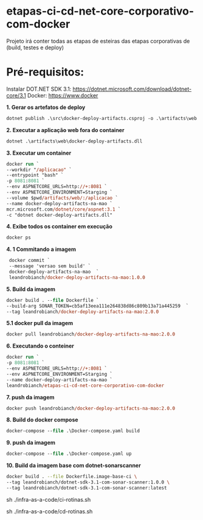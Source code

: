 # etapas-ci-cd-net-core-corporativo-com-docker
Projeto irá conter todas as etapas de esteiras das etapas corporativas de (build, testes e deploy)

# Pré-requisitos:

Instalar DOT.NET SDK 3.1: https://dotnet.microsoft.com/download/dotnet-core/3.1
Docker: https://www.docker

**1. Gerar os artefatos de deploy**
```ps
dotnet publish .\src\docker-deploy-artifacts.csproj -o .\artifacts\web
```

**2. Executar a aplicação web fora do container**
```ps
dotnet .\artifacts\web\docker-deploy-artifacts.dll
```

**3. Executar um container**
```ps
docker run `
--workdir "/aplicacao" `
--entrypoint "bash" `
-p 8081:8081 `
--env ASPNETCORE_URLS=http://+:8081 `
--env ASPNETCORE_ENVIRONMENT=Starging `
--volume $pwd/artifacts/web/:/aplicacao `
--name docker-deploy-artifacts-na-mao `
mcr.microsoft.com/dotnet/core/aspnet:3.1 `
-c "dotnet docker-deploy-artifacts.dll"
```

**4. Exibe todos os container em execução**
```ps
docker ps 
```
**4. 1 Commitando a imagem**
```ps
 docker commit `
 --message 'versao sem build' `
 docker-deploy-artifacts-na-mao  `
 leandrobianch/docker-deploy-artifacts-na-mao:1.0.0 
 ```

**5. Build da imagem**
```ps
docker build . --file Dockerfile `
--build-arg SONAR_TOKEN=cb5af13eea111e264838d86c809b13a71a445259  `
--tag leandrobianch/docker-deploy-artifacts-na-mao:2.0.0
```
**5.1 docker pull da imagem**
```ps
docker pull leandrobianch/docker-deploy-artifacts-na-mao:2.0.0
```

**6. Executando o conteiner**
```ps
docker run `
-p 8081:8081 `
--env ASPNETCORE_URLS=http://+:8081 `
--env ASPNETCORE_ENVIRONMENT=Starging `
--name docker-deploy-artifacts-na-mao `
leandrobianch/etapas-ci-cd-net-core-corporativo-com-docker
```

**7. push da imagem**
```ps
docker push leandrobianch/docker-deploy-artifacts-na-mao:2.0.0
```


**8. Build do docker compose**
```ps
docker-compose --file .\Docker-compose.yaml build
```

**9. push da imagem**
```ps
docker-compose --file .\Docker-compose.yaml up
```

**10. Build da imagem base com dotnet-sonarscanner**
```bash
docker build . --file Dockerfile.image-base-ci \
--tag leandrobianch/dotnet-sdk-3.1-com-sonar-scanner:1.0.0 \
--tag leandrobianch/dotnet-sdk-3.1-com-sonar-scanner:latest
```

sh ./infra-as-a-code/ci-rotinas.sh

sh ./infra-as-a-code/cd-rotinas.sh